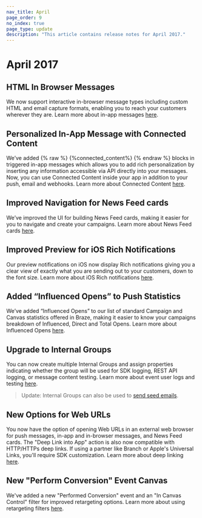 ```yaml
---
nav_title: April
page_order: 9
no_index: true
page_type: update
description: "This article contains release notes for April 2017."
---
```


# April 2017

## HTML In Browser Messages
We now support interactive in-browser message types including custom HTML and email capture formats, enabling you to reach your customers wherever they are. Learn more about in-app messages [here][48].

## Personalized In-App Message with Connected Content

We’ve added {% raw %} {%connected_content%} {% endraw %} blocks in triggered in-app messages which allows you to add rich personalization by inserting any information accessible via API directly into your messages. Now, you can use Connected Content inside your app in addition to your push, email and webhooks. Learn more about Connected Content [here][34].

## Improved Navigation for News Feed cards
We’ve improved the UI for building News Feed cards, making it easier for you to navigate and create your campaigns. Learn more about News Feed cards [here][33].

## Improved Preview for iOS Rich Notifications
Our preview notifications on iOS now display Rich notifications giving you a clear view of exactly what you are sending out to your customers, down to the font size. Learn more about iOS Rich notifications [here][32].

## Added “Influenced Opens” to Push Statistics
We’ve added “Influenced Opens” to our list of standard Campaign and Canvas statistics offered in Braze, making it easier to know your campaigns breakdown of Influenced, Direct and Total Opens. Learn more about Influenced Opens [here][31].

## Upgrade to Internal Groups

You can now create multiple Internal Groups and assign properties indicating whether the group will be used for SDK logging, REST API logging, or message content testing. Learn more about event user logs and testing [here][30].

> Update: Internal Groups can also be used to [send seed emails]({{site.baseurl}}/user_guide/administrative/app_settings/developer_console/#seed-groups).

## New Options for Web URLs

You now have the option of opening Web URLs in an external web browser for push messages, in-app and in-browser messages, and News Feed cards. The "Deep Link into App" action is also now compatible with HTTP/HTTPs deep links. If using a partner like Branch or Apple's Universal Links, you'll require SDK customization. Learn more about deep linking [here][29].

## New "Perform Conversion" Event Canvas

We've added a new "Performed Conversion" event and an "In Canvas Control" filter for improved retargeting options. Learn more about using retargeting filters [here][28].



[28]: {{site.baseurl}}/user_guide/engagement_tools/campaigns/ideas_and_strategies/retargeting_campaigns/#retargeting-campaigns
[29]: {{site.baseurl}}/user_guide/personalization_and_dynamic_content/deep_linking_to_in-app_content/#what-is-deep-linking
[30]: {{site.baseurl}}/user_guide/administrative/app_settings/developer_console/event_user_log_tab/#event-user-log-tab
[31]: {{site.baseurl}}/user_guide/data_and_analytics/influenced_opens/#influenced-opens
[32]: {{site.baseurl}}/developer_guide/platform_integration_guides/ios/push_notifications/integration/#ios-10-rich-notifications
[33]: {{site.baseurl}}/user_guide/engagement_tools/news_feed/creating_a_news_feed_item/#news-feed-cards
[34]: {{site.baseurl}}/user_guide/personalization_and_dynamic_content/connected_content/about_connected_content/
[48]: {{site.baseurl}}/help/best_practices/in-app_messages/
[98]:{{site.baseurl}}/user_guide/onboarding/platform_administrative_features/#authentication-rules
